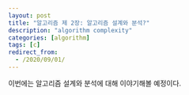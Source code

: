```yaml
---
layout: post
title: "알고리즘 제 2장: 알고리즘 설계와 분석?"
description: "algorithm complexity"
categories: [algorithm]
tags: [c]
redirect_from:
  - /2020/09/01/
---
```

이번에는 알고리즘 설계와 분석에 대해 이야기해볼 예정이다.  
